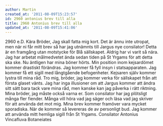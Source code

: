```yaml
---
author: Martin
created_at: '2011-08-09T15:23:57'
id: 2960 antonius brev till alla
title: 2960 Antonius brev till alla
updated_at: '2011-08-09T15:41:06'
---
```

2960 e.D. Kära Bröder, Jag skall fatta mig kort. Det är ännu inte utropat, men när ni får mitt brev så har jag utnämnts till Jargus nye consilator! Detta är en framgång utan motstycke för Blå sällskapet. Aldrig har vi varit så nära. Jag har arbetat målmedvetet ända sedan tiden på St Yrgams för att detta ska ske. Nu äntligen har mina böner hörts. Min position inom kejsardömet kommer drastiskt förändras. Jag kommer få fyll insyn i statsapparaten. Jag kommer få ett sigill med långtgående befogenheter. Kejsaren själv kommer lystra till mina råd. Tro mig, bröder, jag kommer verka för sällskapet från att första glaset vänts. Jag har inga illusioner om att Jargus kommer att ändra sitt sätt bara tack vare mina råd, men kanske kan jag påverka i rätt riktning. Mina bröder, jag måste också varna er. Som consilator har jag plötsligt många fler fiender. Många vill höra vad jag säger och läsa vad jag skriver för att använda det mot mig. Mina brev kommer framöver vara mycket sporadiska. När de kommer så levereras de av personligt bud. Jag kommer att använda mitt hemliga sigill från St Yrgams. Consilator Antonius Vincafluva Botaneiates